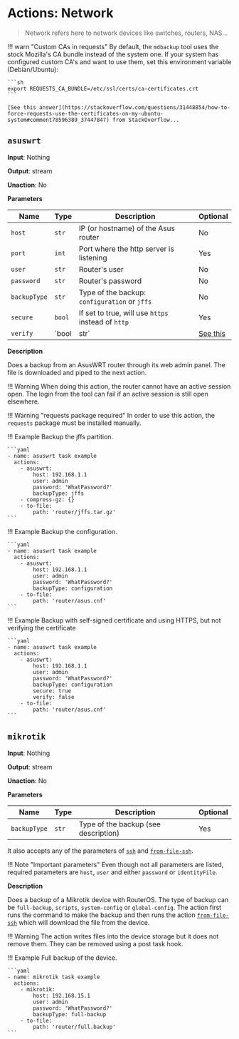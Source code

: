 # Actions: Network

> Network refers here to network devices like switches, routers, NAS...

!!! warn "Custom CAs in requests"
    By default, the `mdbackup` tool uses the stock Mozilla's CA bundle instead of the system one. If your system has configured custom CA's and want to use them, set this environment variable (Debian/Ubuntu):

    ```sh
    export REQUESTS_CA_BUNDLE=/etc/ssl/certs/ca-certificates.crt
    ```

    [See this answer](https://stackoverflow.com/questions/31448854/how-to-force-requests-use-the-certificates-on-my-ubuntu-system#comment78596389_37447847) from StackOverflow...

## `asuswrt`

**Input**: Nothing

**Output**: stream

**Unaction**: No

**Parameters**

| Name | Type | Description | Optional |
|------|------|-------------|----------|
| `host` | `str` | IP (or hostname) of the Asus router | No |
| `port` | `int` | Port where the http server is listening | Yes |
| `user` | `str` | Router's user | No |
| `password` | `str` | Router's password | No |
| `backupType` | `str` | Type of the backup: `configuration` or `jffs` | No |
| `secure` | `bool` | If set to true, will use `https` instead of `http` | Yes |
| `verify` | `bool | str` | [See this](https://2.python-requests.org/en/master/user/advanced/#ssl-cert-verification) | Yes |

**Description**

Does a backup from an AsusWRT router through its web admin panel. The file is downloaded and piped to the next action.

!!! Warning
    When doing this action, the router cannot have an active session open. The login from the tool can fail if an active session is still open elsewhere.

!!! Warning "requests package required"
    In order to use this action, the `requests` package must be installed manually.

!!! Example
    Backup the jffs partition.

    ```yaml
    - name: asuswrt task example
      actions:
        - asuswrt:
            host: 192.168.1.1
            user: admin
            password: 'WhatPassword?'
            backupType: jffs
        - compress-gz: {}
        - to-file:
            path: 'router/jffs.tar.gz'
    ```

!!! Example
    Backup the configuration.

    ```yaml
    - name: asuswrt task example
      actions:
        - asuswrt:
            host: 192.168.1.1
            user: admin
            password: 'WhatPassword?'
            backupType: configuration
        - to-file:
            path: 'router/asus.cnf'
    ```

!!! Example
    Backup with self-signed certificate and using HTTPS, but not verifying the certificate

    ```yaml
    - name: asuswrt task example
      actions:
        - asuswrt:
            host: 192.168.1.1
            user: admin
            password: 'WhatPassword?'
            backupType: configuration
            secure: true
            verify: false
        - to-file:
            path: 'router/asus.cnf'
    ```


## `mikrotik`

**Input**: Nothing

**Output**: stream

**Unaction**: No

**Parameters**

| Name | Type | Description | Optional |
|------|------|-------------|----------|
| `backupType` | `str` | Type of the backup (see description) | Yes |

It also accepts any of the parameters of [`ssh`](../command#ssh) and [`from-file-ssh`](../file#from-file-ssh).

!!! Note "Important parameters"
    Even though not all parameters are listed, required parameters are `host`, `user` and either `password` or `identityFile`.

**Description**

Does a backup of a Mikrotik device with RouterOS. The type of backup can be `full-backup`, `scripts`, `system-config` or `global-config`. The action first runs the command to make the backup and then runs the action [`from-file-ssh`](../file#from-file-ssh) which will download the file from the device.

!!! Warning
    The action writes files into the device storage but it does not remove them. They can be removed using a post task hook.

!!! Example
    Full backup of the device.

    ```yaml
    - name: mikrotik task example
      actions:
        - mikrotik:
            host: 192.168.15.1
            user: admin
            password: 'WhatPassword?'
            backupType: full-backup
        - to-file:
            path: 'router/full.backup'
    ```
